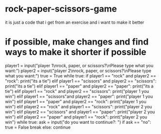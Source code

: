 # rock-paper-scissors-game
it is just a code that i get from an exercise and i want to make it better
# if possible, make changes and find ways to make it shorter if possible
player1 = input("player 1\nrock, paper, or scissors?\nPlease type what you want:")
player2 = input("player 2\nrock, paper, or scissors?\nPlease type what you want:")
true = True
while true:
    if player1 == "rock" and player2 == "rock":
        print("its a tie")
    elif player1 == "scissors" and player2 == "scissors":
        print("its a tie")
    elif player1 == "paper" and player2 == "paper":
        print("its a tie")
    elif player1 == "rock" and player2 == "scissors":
        print("player 1 you win")
    elif player1 == "scissors"and player2 == "paper":
        print("player 1 you win")
    elif player1 == "paper" and player2 == "rock":
        print("player 1 you win")
    elif player2 == "rock" and player1 == "scissors":
        print("player 2 you win")
    elif player2 == "scissors" and player1 == "paper":
        print("player 2 you win")
    elif player2 == "paper" and player1 == "rock":
        print("player 2 you win")
    while true:
        ask = input("do you want to continue?: ")
        if ask == "no":
            true = False
            break
        else:
            continue
